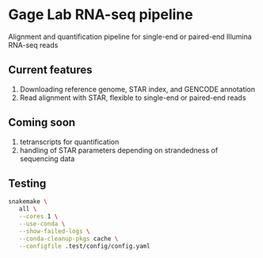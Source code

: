 # Gage Lab RNA-seq pipeline

Alignment and quantification pipeline for single-end or paired-end Illumina RNA-seq reads

## Current features

1. Downloading reference genome, STAR index, and GENCODE annotation
2. Read alignment with STAR, flexible to single-end or paired-end reads

## Coming soon

1. tetranscripts for quantification
2. handling of STAR parameters depending on strandedness of sequencing data

## Testing

```bash
snakemake \
   all \
   --cores 1 \
   --use-conda \
   --show-failed-logs \
   --conda-cleanup-pkgs cache \
   --configfile .test/config/config.yaml 
```